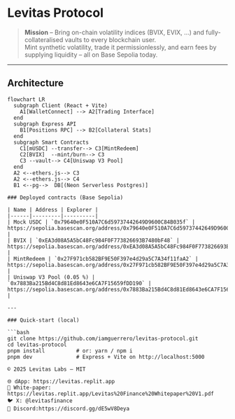 # Levitas Protocol

> **Mission** – Bring on-chain volatility indices (BVIX, EVIX, …) and fully-collateralised vaults to every blockchain user.  
> Mint synthetic volatility, trade it permissionlessly, and earn fees by supplying liquidity – all on Base Sepolia today.

---

## Architecture

```mermaid
flowchart LR
  subgraph Client (React + Vite)
    A1[WalletConnect] --> A2[Trading Interface]
  end
  subgraph Express API
    B1[Positions RPC] --> B2[Collateral Stats]
  end
  subgraph Smart Contracts
    C1[mUSDC] --transfer--> C3[MintRedeem]
    C2[BVIX]  --mint/burn--> C3
    C3 --vault--> C4[Uniswap V3 Pool]
  end
  A2 <--ethers.js--> C3
  A2 <--ethers.js--> C4
  B1 <--pg-->  DB[(Neon Serverless Postgres)]

### Deployed contracts (Base Sepolia)

| Name | Address | Explorer |
|------|---------|----------|
| Mock USDC | `0x79640e0F510A7C6d59737442649D9600C84B035f` | https://sepolia.basescan.org/address/0x79640e0F510A7C6d59737442649D9600C84B035f |
| BVIX | `0xEA3d08A5A5bC48Fc984F0F773826693B7480bF48` | https://sepolia.basescan.org/address/0xEA3d08A5A5bC48Fc984F0F773826693B7480bF48 |
| MintRedeem | `0x27F971cb582BF9E50F397e4d29a5C7A34f11faA2` | https://sepolia.basescan.org/address/0x27F971cb582BF9E50F397e4d29a5C7A34f11faA2 |
| Uniswap V3 Pool (0.05 %) | `0x7883Ba215Bd4C8d81Ed8643e6CA7F15659fDD190` | https://sepolia.basescan.org/address/0x7883Ba215Bd4C8d81Ed8643e6CA7F15659fDD190 |

---

### Quick-start (local)

```bash
git clone https://github.com/iamguerrero/levitas-protocol.git
cd levitas-protocol
pnpm install          # or: yarn / npm i
pnpm dev              # Express + Vite on http://localhost:5000

© 2025 Levitas Labs – MIT

🌐 dApp: https://levitas.replit.app
📝 White-paper: https://levitas.replit.app/Levitas%20Finance%20Whitepaper%20V1.pdf
🐦 X: @levitasfinance
💬 Discord:https://discord.gg/dE5wV8Deya